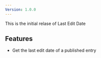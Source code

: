 ```yaml
---
Version: 1.0.0
---
```


This is the initial relase of Last Edit Date

## Features

- Get the last edit date of a published entry
